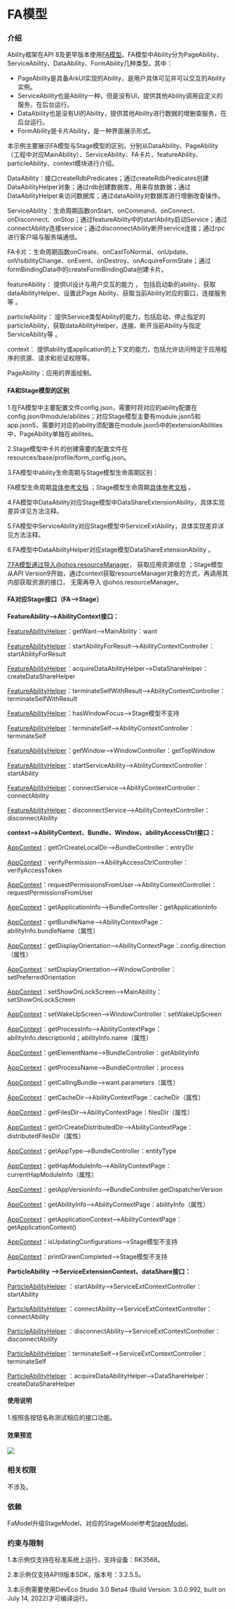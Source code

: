 # FA模型

### 介绍

Ability框架在API 8及更早版本使用[FA模型](https://gitee.com/openharmony/docs/blob/master/zh-cn/application-dev/ability/fa-brief.md)。FA模型中Ability分为PageAbility、ServiceAbility、DataAbility、FormAbility几种类型。其中：

- PageAbility是具备ArkUI实现的Ability，是用户具体可见并可以交互的Ability实例。
- ServiceAbility也是Ability一种，但是没有UI，提供其他Ability调用自定义的服务，在后台运行。
- DataAbility也是没有UI的Ability，提供其他Ability进行数据的增删查服务，在后台运行。
- FormAbility是卡片Ability，是一种界面展示形式。

本示例主要展示FA模型与Stage模型的区别，分别从DataAbility、PageAbility（工程中对应MainAbility）、ServiceAbility、FA卡片、featureAbility、particleAbility、context模块进行介绍。

DataAbility：接口createRdbPredicates；通过createRdbPredicates创建DataAbilityHelper对象；通过rdb创建数据库，用来存放数据；通过DataAbilityHelper来访问数据库；通过dataAbility对数据库进行增删改查操作。

ServiceAbility：生命周期函数onStart、onCommand、onConnect、onDisconnect、onStop；通过featureAbility中的startAbility启动Service；通过connectAbility连接service；通过disconnectAbility断开service连接；通过rpc进行客户端与服务端通信。

FA卡片：生命周期函数onCreate、onCastToNormal、onUpdate、onVisibilityChange、onEvent、onDestroy、onAcquireFormState；通过formBindingData中的createFormBindingData创建卡片。

featureAbility： 提供UI设计与用户交互的能力 ， 包括启动新的ability、获取dataAbilityHelper、设置此Page Ability、获取当前Ability对应的窗口，连接服务等 。

particleAbility： 提供Service类型Ability的能力，包括启动、停止指定的particleAbility，获取dataAbilityHelper，连接、断开当前Ability与指定ServiceAbility等 。

context： 提供ability或application的上下文的能力，包括允许访问特定于应用程序的资源、请求和验证权限等。 

PageAbility：应用的界面绘制。

#### FA和Stage模型的区别

1.在FA模型中主要配置文件config.json，需要时将对应的ability配置在config.json中module/abilites；对应Stage模型主要有module.json5和app.json5，需要时对应的ability须配置在module.json5中的extensionAbilities中，PageAbility单独在abilites。

2.Stage模型中卡片的创建需要的配置文件在resources/base/profile/form_config.json。

3.FA模型中ability生命周期与Stage模型生命周期区别：

FA模型生命周期[具体参考文档](https://gitee.com/openharmony/docs/blob/master/zh-cn/application-dev/ability/fa-brief.md#生命周期) ；Stage模型生命周期[具体参考文档](https://gitee.com/openharmony/docs/blob/master/zh-cn/application-dev/ability/stage-brief.md#生命周期) 。

4.FA模型中DataAbility对应Stage模型中DataShareExtensionAbility，具体实现差异详见方法注释。

5.FA模型中ServiceAbility对应Stage模型中ServiceExtAbility，具体实现差异详见方法注释。

6.FA模型中DataAbilityHelper对应stage模型DataShareExtensionAbility 。

7.FA模型通过导入@ohos.resourceManager， 获取应用资源信息 ；Stage模型从API Version9开始，通过context获取resourceManager对象的方式，再调用其内部获取资源的接口， 无需再导入 @ohos.resourceManager。

#### FA对应Stage接口（FA-->Stage）

**FeatureAbility——>AbilityContext接口：**

[FeatureAbilityHelper](./entry/src/main/ets/MainAbility/feature/FeatureAbilityHelper.ts)：getWant——>MainAbility：want

[FeatureAbilityHelper](./entry/src/main/ets/MainAbility/feature/FeatureAbilityHelper.ts)：startAbilityForResult——>AbilityContextController：startAbilityForResult

[FeatureAbilityHelper](./entry/src/main/ets/MainAbility/feature/FeatureAbilityHelper.ts)：acquireDataAbilityHelper——>DataShareHelper：createDataShareHelper

[FeatureAbilityHelper](./entry/src/main/ets/MainAbility/feature/FeatureAbilityHelper.ts)：terminateSelfWithResult——>AbilityContextController：terminateSelfWithResult

[FeatureAbilityHelper](./entry/src/main/ets/MainAbility/feature/FeatureAbilityHelper.ts)：hasWindowFocus——>Stage模型不支持

[FeatureAbilityHelper](./entry/src/main/ets/MainAbility/feature/FeatureAbilityHelper.ts)：terminateSelf——>AbilityContextController：terminateSelf

[FeatureAbilityHelper](./entry/src/main/ets/MainAbility/feature/FeatureAbilityHelper.ts)：getWindow——>WindowController：getTopWindow

[FeatureAbilityHelper](./entry/src/main/ets/MainAbility/feature/FeatureAbilityHelper.ts)：startServiceAbility——>AbilityContextController：startAbility

[FeatureAbilityHelper](./entry/src/main/ets/MainAbility/feature/FeatureAbilityHelper.ts)：connectService——>AbilityContextController：connectAbility

[FeatureAbilityHelper](./entry/src/main/ets/MainAbility/feature/FeatureAbilityHelper.ts)：disconnectService——>AbilityContextController：disconnectAbility



**context-->AbilityContext、Bundle、Window、abilityAccessCtrl接口：**

[AppContext](./entry/src/main/ets/MainAbility/feature/AppContext.ts)：getOrCreateLocalDir——>BundleController：entryDir

[AppContext](./entry/src/main/ets/MainAbility/feature/AppContext.ts)：verifyPermission——>AbilityAccessCtrlController：verifyAccessToken

[AppContext](./entry/src/main/ets/MainAbility/feature/AppContext.ts)：requestPermissionsFromUser——>AbilityContextController：requestPermissionsFromUser

[AppContext](./entry/src/main/ets/MainAbility/feature/AppContext.ts)：getApplicationInfo——>BundleController：getApplicationInfo

[AppContext](./entry/src/main/ets/MainAbility/feature/AppContext.ts)：getBundleName——>AbilityContextPage：abilityInfo.bundleName（属性）

[AppContext](./entry/src/main/ets/MainAbility/feature/AppContext.ts)：getDisplayOrientation——>AbilityContextPage：config.direction（属性）

[AppContext](./entry/src/main/ets/MainAbility/feature/AppContext.ts)：setDisplayOrientation——>WindowController：setPreferredOrientation

[AppContext](./entry/src/main/ets/MainAbility/feature/AppContext.ts)：setShowOnLockScreen——>MainAbility：setShowOnLockScreen

[AppContext](./entry/src/main/ets/MainAbility/feature/AppContext.ts)：setWakeUpScreen——>WindowController：setWakeUpScreen

[AppContext](./entry/src/main/ets/MainAbility/feature/AppContext.ts)：getProcessInfo——>AbilityContextPage：abilityInfo.descriptionId；abilityInfo.name（属性）

[AppContext](./entry/src/main/ets/MainAbility/feature/AppContext.ts)：getElementName——>BundleController：getAbilityInfo

[AppContext](./entry/src/main/ets/MainAbility/feature/AppContext.ts)：getProcessName——>BundleController：process

[AppContext](./entry/src/main/ets/MainAbility/feature/AppContext.ts)：getCallingBundle——>want.parameters（属性）

[AppContext](./entry/src/main/ets/MainAbility/feature/AppContext.ts)：getCacheDir——>AbilityContextPage：cacheDir（属性）

[AppContext](./entry/src/main/ets/MainAbility/feature/AppContext.ts)：getFilesDir——>AbilityContextPage：filesDir（属性）

[AppContext](./entry/src/main/ets/MainAbility/feature/AppContext.ts)：getOrCreateDistributedDir——>AbilityContextPage：distributedFilesDir（属性）

[AppContext](./entry/src/main/ets/MainAbility/feature/AppContext.ts)：getAppType——>BundleController：entityType

[AppContext](./entry/src/main/ets/MainAbility/feature/AppContext.ts)：getHapModuleInfo——>AbilityContextPage：currentHapModuleInfo（属性）

[AppContext](./entry/src/main/ets/MainAbility/feature/AppContext.ts)：getAppVersionInfo——>BundleController.getDispatcherVersion

[AppContext](../FaModel/entry/src/main/ets/MainAbility/feature/AppContext.ts)：getAbilityInfo——>AbilityContextPage：abilityInfo（属性）

[AppContext](./entry/src/main/ets/MainAbility/feature/AppContext.ts)：getApplicationContext——>AbilityContextPage：getApplicationContext()

[AppContext](./entry/src/main/ets/MainAbility/feature/AppContext.ts)：isUpdatingConfigurations——>Stage模型不支持

[AppContext](./entry/src/main/ets/MainAbility/feature/AppContext.ts)：printDrawnCompleted——>Stage模型不支持



 **ParticleAbility ——>ServiceExtensionContext、dataShare接口：**

 [ParticleAbilityHelper](./entry/src/main/ets/MainAbility/feature/ParticleAbilityHelper.ts) ：startAbility——>ServiceExtContextController：startAbility

 [ParticleAbilityHelper](./entry/src/main/ets/MainAbility/feature/ParticleAbilityHelper.ts) ：connectAbility——>ServiceExtContextController：connectAbility

 [ParticleAbilityHelper](./entry/src/main/ets/MainAbility/feature/ParticleAbilityHelper.ts) ：disconnectAbility——>ServiceExtContextController：disconnectAbility

 [ParticleAbilityHelper](./entry/src/main/ets/MainAbility/feature/ParticleAbilityHelper.ts)：terminateSelf——>ServiceExtContextController：terminateSelf

 [ParticleAbilityHelper](./entry/src/main/ets/MainAbility/feature/ParticleAbilityHelper.ts) ：acquireDataAbilityHelper——>DataShareHelper：createDataShareHelper 

#### 使用说明

1.按照各按钮名称测试相应的接口功能。

#### 效果预览

![](screenshots/devices/main.png)

### 相关权限

不涉及。

### 依赖

FaModel升级StageModel，对应的StageModel参考[StageModel](../StageModel)。

### 约束与限制

1.本示例仅支持在标准系统上运行，支持设备：RK3568。

2.本示例仅支持API9版本SDK，版本号：3.2.5.5。

3.本示例需要使用DevEco Studio 3.0 Beta4 (Build Version: 3.0.0.992, built on July 14, 2022)才可编译运行。

